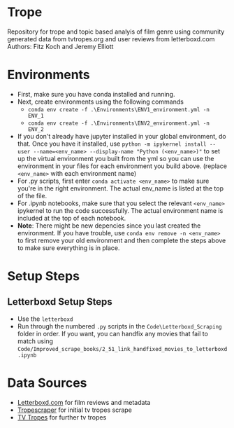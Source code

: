 # Trope
Repository for trope and topic based analyis of film genre using
community generated data from tvtropes.org and user reviews from letterboxd.com
Authors: Fitz Koch and Jeremy Elliott

# Environments
* First, make sure you have conda installed and running.
* Next, create environments using the following commands
    * `conda env create -f .\Environments\ENV1_environment.yml -n ENV_1` 
    * `conda env create -f .\Environments\ENV2_environment.yml -n ENV_2` 
* If you don't already have jupyter installed in your global environment, do that. Once you have it installed, use `python -m ipykernel install --user --name=<env_name> --display-name "Python (<env_name>)"` to set up the virtual environment you built from the yml so you can use the environment in your files for each environment you build above. (replace `<env_name>` with each environment name)
* For .py scripts, first enter `conda activate <env_name>` to make sure you're in the right environment. The actual env_name is listed at the top of the file.
* For .ipynb notebooks, make sure that you select the relevant `<env_name>` ipykernel to run the code successfully. The actual environment name is included at the top of each notebook. 
* **Note**: There might be new depencies since you last created the environment. If you have trouble, use `conda env remove -n <env_name>` to first remove your old environment and then complete the steps above to make sure everything is in place.

# Setup Steps

## Letterboxd Setup Steps
* Use the `letterboxd` 
* Run through the numbered `.py` scripts in the `Code\Letterboxd_Scraping` folder in order. If you want, you can handfix any movies that fail to match using `Code/Improved_scrape_books/2_51_link_handfixed_movies_to_letterboxd.ipynb`




# Data Sources 
* [Letterboxd.com](https://letterboxd.com/) for film reviews and metadata
* [Tropescraper](https://github.com/rhgarcia/tropescraper) for initial tv tropes scrape
* [TV Tropes](https://tvtropes.org/) for further tv tropes 

<!-- 
## Steps
* First, run the `Code/01_setup.ipynb` notebook to build the SEE_LAB Brightway Project and load it with the 3.9.1 and 3.11 ecoinvent cutoff databases. For some reason this seems to work better in a .ipynb jupyter notebook then in a .py script. 
* Second, make sure all your data is up to date. While I will attempt to host publically available and small indexing datasets in the repository, it's often better to build stuff if you can. See [Data Sources](#data-sources). 
* Next, go through the notebooks in `Exploratory_notebooks`  in order. Use the `SEE_BW` ipykernel you created in the [Environment](#environment) steps. While no later code relies upon these notebooks, they are helpful for understanding the proect.

# Data Sources
* [ecoQuery ecoinvent Database](https://ecoquery.ecoinvent.org/) for primary database

    ## Economic Data
    * [World Bank](https://data.worldbank.org/) for GDP Data

    ## Indexing Data
    * [Cloford.com] (https://cloford.com/resources/codes/index.htm) for indexing Country codes to sub-continental regions
    * [Country and Continent Codes (stevewithington GitHub) ](https://gist.github.com/stevewithington/20a69c0b6d2ff846ea5d35e5fc47f26c) for indexing Country codes to Continents

    ## Shapefiles
    * [Natural Earth](https://www.naturalearthdata.com/) for global state and territory shapefiles
 -->
